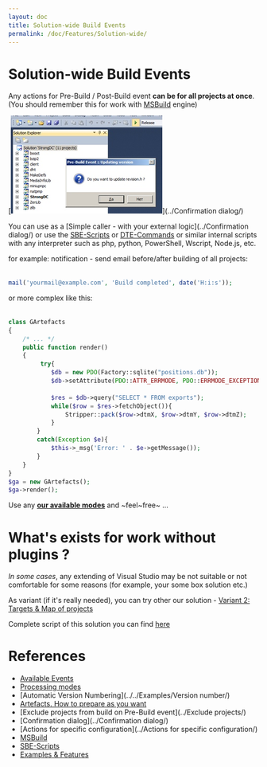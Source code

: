```yaml
---
layout: doc
title: Solution-wide Build Events
permalink: /doc/Features/Solution-wide/
---
```

# Solution-wide Build Events

Any actions for Pre-Build / Post-Build event **can be for all projects at once**. (You should remember this for work with [MSBuild](../../Scripts/MSBuild/) engine)

[![scripts for all projects at once](../../Resources/examples/obsolete/vbs_ext.jpg)](../Confirmation dialog/)

You can use as a [Simple caller - with your external logic](../Confirmation dialog/) or use the [SBE-Scripts](../../Scripts/SBE-Scripts/) or [DTE-Commands](../../Scripts/DTE-Commands/) or similar internal scripts with any interpreter such as php, python, PowerShell, Wscript, Node.js, etc.

for example: notification - send email before/after building of all projects:

```php 

mail('yourmail@example.com', 'Build completed', date('H:i:s'));
```

or more complex like this:

```php 

class GArtefacts 
{ 
    /* ... */   
    public function render() 
    { 
         try{ 
            $db = new PDO(Factory::sqlite("positions.db")); 
            $db->setAttribute(PDO::ATTR_ERRMODE, PDO::ERRMODE_EXCEPTION); 
 
            $res = $db->query("SELECT * FROM exports"); 
            while($row = $res->fetchObject()){ 
                Stripper::pack($row->dtmX, $row->dtmY, $row->dtmZ); 
            } 
        } 
        catch(Exception $e){ 
            $this->_msg('Error: ' . $e->getMessage()); 
        } 
    } 
} 
$ga = new GArtefacts(); 
$ga->render();
```

Use any **[our available modes](../../Modes/)** and ~feel~free~ ...


# What's exists for work without plugins ?

*In some cases*, any extending of Visual Studio may be not suitable or not comfortable for some reasons (for example, your some box solution etc.)

As variant (if it's really needed), you can try other our solution - [Variant 2: Targets & Map of projects](http://stackoverflow.com/a/18311007)

Complete script of this solution you can find [here](https://gist.github.com/3F/a77129e3978841241927)


# References

* [Available Events](../../Events/)
* [Processing modes](../../Modes/)
* [Automatic Version Numbering](../../Examples/Version number/)
* [Artefacts. How to prepare as you want](../../Examples/Artefacts/)
* [Exclude projects from build on Pre-Build event](../Exclude projects/)
* [Confirmation dialog](../Confirmation dialog/)
* [Actions for specific configuration](../Actions for specific configuration/)
* [MSBuild](../../Scripts/MSBuild/)
* [SBE-Scripts](../../Scripts/SBE-Scripts/)
* [Examples & Features](../../Examples/)